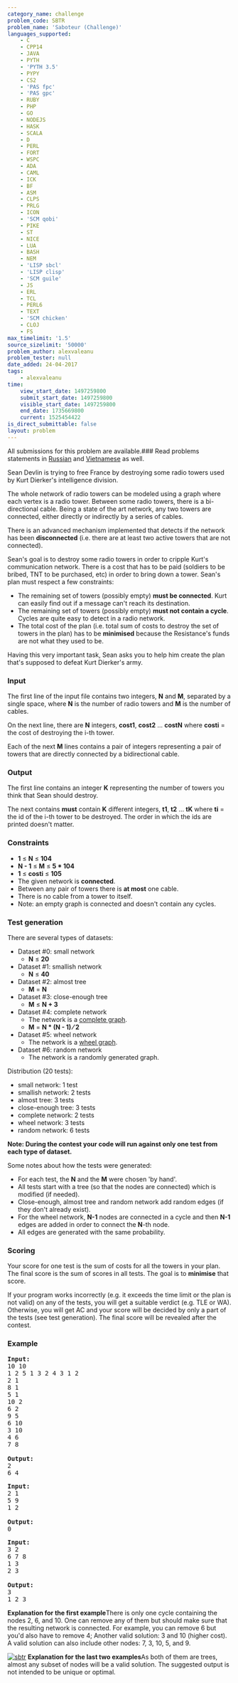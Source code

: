 ```yaml
---
category_name: challenge
problem_code: SBTR
problem_name: 'Saboteur (Challenge)'
languages_supported:
    - C
    - CPP14
    - JAVA
    - PYTH
    - 'PYTH 3.5'
    - PYPY
    - CS2
    - 'PAS fpc'
    - 'PAS gpc'
    - RUBY
    - PHP
    - GO
    - NODEJS
    - HASK
    - SCALA
    - D
    - PERL
    - FORT
    - WSPC
    - ADA
    - CAML
    - ICK
    - BF
    - ASM
    - CLPS
    - PRLG
    - ICON
    - 'SCM qobi'
    - PIKE
    - ST
    - NICE
    - LUA
    - BASH
    - NEM
    - 'LISP sbcl'
    - 'LISP clisp'
    - 'SCM guile'
    - JS
    - ERL
    - TCL
    - PERL6
    - TEXT
    - 'SCM chicken'
    - CLOJ
    - FS
max_timelimit: '1.5'
source_sizelimit: '50000'
problem_author: alexvaleanu
problem_tester: null
date_added: 24-04-2017
tags:
    - alexvaleanu
time:
    view_start_date: 1497259800
    submit_start_date: 1497259800
    visible_start_date: 1497259800
    end_date: 1735669800
    current: 1525454422
is_direct_submittable: false
layout: problem
---
```

All submissions for this problem are available.### Read problems statements in [Russian](http://www.codechef.com/download/translated/JUNE17/russian/SBTR.pdf) and [Vietnamese](http://www.codechef.com/download/translated/JUNE17/vietnamese/SBTR.pdf) as well.

 Sean Devlin is trying to free France by destroying some radio towers used by Kurt Dierker's intelligence division.

The whole network of radio towers can be modeled using a graph where each vertex is a radio tower. Between some radio towers, there is a bi-directional cable. Being a state of the art network, any two towers are connected, either directly or indirectly by a series of cables.

There is an advanced mechanism implemented that detects if the network has been **disconnected** (i.e. there are at least two active towers that are not connected).

Sean's goal is to destroy some radio towers in order to cripple Kurt's communication network. There is a cost that has to be paid (soldiers to be bribed, TNT to be purchased, etc) in order to bring down a tower. Sean's plan must respect a few constraints:

- The remaining set of towers (possibly empty) **must be connected**. Kurt can easily find out if a message can't reach its destination.
- The remaining set of towers (possibly empty) **must not contain a cycle**. Cycles are quite easy to detect in a radio network.
- The total cost of the plan (i.e. total sum of costs to destroy the set of towers in the plan) has to be **minimised** because the Resistance's funds are not what they used to be.

Having this very important task, Sean asks you to help him create the plan that's supposed to defeat Kurt Dierker's army.

### Input

The first line of the input file contains two integers, **N** and **M**, separated by a single space, where **N** is the number of radio towers and **M** is the number of cables.

On the next line, there are **N** integers, **cost1**, **cost2** ... **costN** where **costi** = the cost of destroying the i-th tower.

Each of the next **M** lines contains a pair of integers representing a pair of towers that are directly connected by a bidirectional cable.

### Output

The first line contains an integer **K** representing the number of towers you think that Sean should destroy.

The next contains **must** contain **K** different integers, **t1**, **t2** ... **tK** where **ti** = the id of the i-th tower to be destroyed. The order in which the ids are printed doesn't matter.

### Constraints

- **1** ≤ **N** ≤ **104**
- **N - 1** ≤ **M** ≤ **5 \* 104**
- **1** ≤ **costi** ≤ **105**
- The given network is **connected**.
- Between any pair of towers there is **at most** one cable.
- There is no cable from a tower to itself.
- Note: an empty graph is connected and doesn't contain any cycles.

### Test generation

There are several types of datasets:

- Dataset #0: small network 
  - **N** ≤ **20**
- Dataset #1: smallish network 
  - **N** ≤ **40**
- Dataset #2: almost tree 
  - **M** = **N**
- Dataset #3: close-enough tree 
  - **M** ≤ **N + 3**
- Dataset #4: complete network 
  - The network is a [complete graph](https://en.wikipedia.org/wiki/Complete_graph).
  - **M** = **N \* (N - 1) ⁄ 2**
- Dataset #5: wheel network 
  - The network is a [wheel graph](https://en.wikipedia.org/wiki/Wheel_graph).
- Dataset #6: random network 
  - The network is a randomly generated graph.

Distribution (20 tests):

- small network: 1 test
- smallish network: 2 tests
- almost tree: 3 tests
- close-enough tree: 3 tests
- complete network: 2 tests
- wheel network: 3 tests
- random network: 6 tests

**Note: During the contest your code will run against only one test from each type of dataset.**

Some notes about how the tests were generated:

- For each test, the **N** and the **M** were chosen 'by hand'.
- All tests start with a tree (so that the nodes are connected) which is modified (if needed).
- Close-enough, almost tree and random network add random edges (if they don't already exist).
- For the wheel network, **N-1** nodes are connected in a cycle and then **N-1** edges are added in order to connect the **N**-th node.
- All edges are generated with the same probability.

### Scoring

Your score for one test is the sum of costs for all the towers in your plan. The final score is the sum of scores in all tests. The goal is to **minimise** that score.

If your program works incorrectly (e.g. it exceeds the time limit or the plan is not valid) on any of the tests, you will get a suitable verdict (e.g. TLE or WA). Otherwise, you will get AC and your score will be decided by only a part of the tests (see test generation). The final score will be revealed after the contest.

### Example

<pre><b>Input:</b>
10 10
1 2 5 1 3 2 4 3 1 2
2 1
8 1
5 1
10 2
6 2
9 5
6 10
3 10
4 6
7 8

<b>Output:</b>
2
6 4
</pre>
<pre><b>Input:</b>
2 1
5 9
1 2

<b>Output:</b>
0
</pre>
<pre><b>Input:</b>
3 2
6 7 8
1 3
2 3

<b>Output:</b>
3
1 2 3
</pre>
**Explanation for the first example**There is only one cycle containing the nodes 2, 6, and 10. One can remove any of them but should make sure that the resulting network is connected. For example, you can remove 6 but you'd also have to remove 4; Another valid solution: 3 and 10 (higher cost). A valid solution can also include other nodes: 7, 3, 10, 5, and 9.

[![sbtr](https://image.ibb.co/j2Db5v/sbtr.png)](https://imgbb.com/)
**Explanation for the last two examples**As both of them are trees, almost any subset of nodes will be a valid solution. The suggested output is not intended to be unique or optimal.
